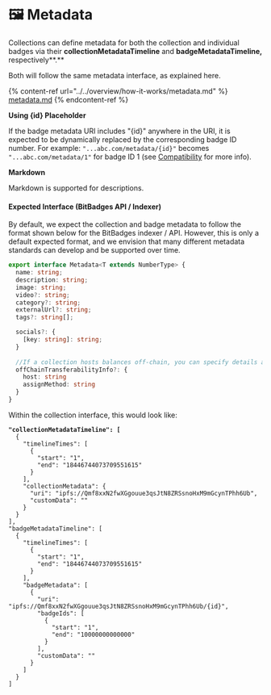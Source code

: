 # 🖼 Metadata

Collections can define metadata for both the collection and individual badges via their **collectionMetadataTimeline** and **badgeMetadataTimeline,** respectively**.**&#x20;

Both will follow the same metadata interface, as explained here.&#x20;

{% content-ref url="../../overview/how-it-works/metadata.md" %}
[metadata.md](../../overview/how-it-works/metadata.md)
{% endcontent-ref %}

**Using {id} Placeholder**

If the badge metadata URI includes "{id}" anywhere in the URI, it is expected to be dynamically replaced by the corresponding badge ID number. For example: `"...abc.com/metadata/{id}"` becomes `"...abc.com/metadata/1"` for badge ID 1 (see [Compatibility](../bitbadges-api/designing-for-compatibility.md) for more info).

**Markdown**

Markdown is supported for descriptions.

#### **Expected Interface (BitBadges API / Indexer)**

By default, we expect the collection and badge metadata to follow the format shown below for the BitBadges indexer / API. However, this is only a default expected format, and we envision that many different metadata standards can develop and be supported over time.

```typescript
export interface Metadata<T extends NumberType> {
  name: string;
  description: string;
  image: string;
  video?: string;
  category?: string;
  externalUrl?: string;
  tags?: string[];

  socials?: {
    [key: string]: string;
  }
  
  //If a collection hosts balances off-chain, you can specify details about where they are hosted and how they are assigned
  offChainTransferabilityInfo?: {
    host: string
    assignMethod: string
  }
}
```

Within the collection interface, this would look like:

<pre class="language-json"><code class="lang-json"><strong>"collectionMetadataTimeline": [
</strong>  {
    "timelineTimes": [
      {
        "start": "1",
        "end": "18446744073709551615"
      }
    ],
    "collectionMetadata": {
      "uri": "ipfs://Qmf8xxN2fwXGgouue3qsJtN8ZRSsnoHxM9mGcynTPhh6Ub",
      "customData": ""
    }
  }
],
"badgeMetadataTimeline": [
  {
    "timelineTimes": [
      {
        "start": "1",
        "end": "18446744073709551615"
      }
    ],
    "badgeMetadata": [
      {
        "uri": "ipfs://Qmf8xxN2fwXGgouue3qsJtN8ZRSsnoHxM9mGcynTPhh6Ub/{id}",
        "badgeIds": [
          {
            "start": "1",
            "end": "10000000000000"
          }
        ],
        "customData": ""
      }
    ]
  }
]
</code></pre>
